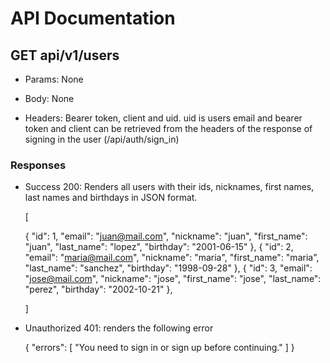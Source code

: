 # API Documentation

## GET api/v1/users

- Params: None

- Body: None

- Headers: Bearer token, client and uid. uid is users email and bearer token and client can be retrieved from the headers of the response of signing in the user (/api/auth/sign_in)

### Responses

- Success 200: Renders all users with their ids, nicknames, first names, last names and birthdays in JSON format.

  [
  
  {
  "id": 1,
  "email": "juan@mail.com",
  "nickname": "juan",
  "first_name": "juan",
  "last_name": "lopez",
  "birthday": "2001-06-15"
  },
  {
  "id": 2,
  "email": "maria@mail.com",
  "nickname": "maria",
  "first_name": "maria",
  "last_name": "sanchez",
  "birthday": "1998-09-28"
  },
  {
  "id": 3,
  "email": "jose@mail.com",
  "nickname": "jose",
  "first_name": "jose",
  "last_name": "perez",
  "birthday": "2002-10-21"
  },
  
  ]

- Unauthorized 401: renders the following error
  
  {
  "errors": [
  "You need to sign in or sign up before continuing."
  ]
  }
